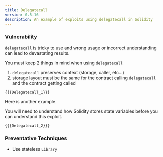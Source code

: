 ```yaml
---
title: Delegatecall
version: 0.5.16
description: An example of exploits using delegatecall in Solidity
---
```


### Vulnerability

`delegatecall` is tricky to use and wrong usage or incorrect understanding
can lead to devastating results.

You must keep 2 things in mind when using `delegatecall`

1. `delegatecall` preserves context (storage, caller, etc...)
2. storage layout must be the same for the contract calling `delegatecall` and the contract getting called

```solidity
{{{Delegatecall_1}}}
```

Here is another example.

You will need to understand how Solidity stores
state variables before you can understand this exploit.

```solidity
{{{Delegatecall_2}}}
```

### Preventative Techniques

- Use stateless `Library`
